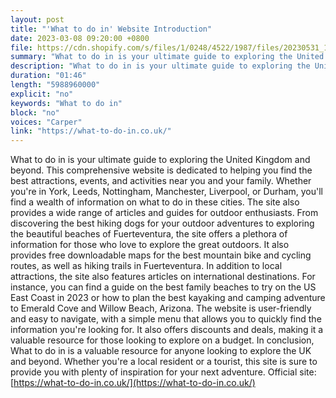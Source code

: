 ```yaml
---
layout: post
title: "'What to do in' Website Introduction"
date: 2023-03-08 09:20:00 +0800
file: https://cdn.shopify.com/s/files/1/0248/4522/1987/files/20230531_1.mp3?v=1685537855
summary: "What to do in is your ultimate guide to exploring the United Kingdom and beyond. This comprehensive website is dedicated to helping you find the best attractions, events, and activities near you and your family. Whether you're in York, Leeds, Nottingham, Manchester, Liverpool, or Durham, you'll find a wealth of information on what to do in these cities. The site also provides a wide range of articles and guides for outdoor enthusiasts. From discovering the best hiking dogs for your outdoor adventures to exploring the beautiful beaches of Fuerteventura, the site offers a plethora of information for those who love to explore the great outdoors. It also provides free downloadable maps for the best mountain bike and cycling routes, as well as hiking trails in Fuerteventura. In addition to local attractions, the site also features articles on international destinations. For instance, you can find a guide on the best family beaches to try on the US East Coast in 2023 or how to plan the best kayaking and camping adventure to Emerald Cove and Willow Beach, Arizona. The website is user-friendly and easy to navigate, with a simple menu that allows you to quickly find the information you're looking for. It also offers discounts and deals, making it a valuable resource for those looking to explore on a budget. In conclusion, What to do in is a valuable resource for anyone looking to explore the UK and beyond. Whether you're a local resident or a tourist, this site is sure to provide you with plenty of inspiration for your next adventure."
description: "What to do in is your ultimate guide to exploring the United Kingdom and beyond. This comprehensive website is dedicated to helping you find the best attractions, events, and activities near you and your family. Whether you're in York, Leeds, Nottingham, Manchester, Liverpool, or Durham, you'll find a wealth of information on what to do in these cities. The site also provides a wide range of articles and guides for outdoor enthusiasts. From discovering the best hiking dogs for your outdoor adventures to exploring the beautiful beaches of Fuerteventura, the site offers a plethora of information for those who love to explore the great outdoors. It also provides free downloadable maps for the best mountain bike and cycling routes, as well as hiking trails in Fuerteventura. In addition to local attractions, the site also features articles on international destinations. For instance, you can find a guide on the best family beaches to try on the US East Coast in 2023 or how to plan the best kayaking and camping adventure to Emerald Cove and Willow Beach, Arizona. The website is user-friendly and easy to navigate, with a simple menu that allows you to quickly find the information you're looking for. It also offers discounts and deals, making it a valuable resource for those looking to explore on a budget. In conclusion, What to do in is a valuable resource for anyone looking to explore the UK and beyond. Whether you're a local resident or a tourist, this site is sure to provide you with plenty of inspiration for your next adventure. Official site:<a href='https://what-to-do-in.co.uk/'>https://what-to-do-in.co.uk/</a> "
duration: "01:46"
length: "5988960000"
explicit: "no"
keywords: "What to do in"
block: "no"
voices: "Carper"
link: "https://what-to-do-in.co.uk/"
---
```


What to do in is your ultimate guide to exploring the United Kingdom and beyond. This comprehensive website is dedicated to helping you find the best attractions, events, and activities near you and your family. Whether you're in York, Leeds, Nottingham, Manchester, Liverpool, or Durham, you'll find a wealth of information on what to do in these cities. The site also provides a wide range of articles and guides for outdoor enthusiasts. From discovering the best hiking dogs for your outdoor adventures to exploring the beautiful beaches of Fuerteventura, the site offers a plethora of information for those who love to explore the great outdoors. It also provides free downloadable maps for the best mountain bike and cycling routes, as well as hiking trails in Fuerteventura. In addition to local attractions, the site also features articles on international destinations. For instance, you can find a guide on the best family beaches to try on the US East Coast in 2023 or how to plan the best kayaking and camping adventure to Emerald Cove and Willow Beach, Arizona. The website is user-friendly and easy to navigate, with a simple menu that allows you to quickly find the information you're looking for. It also offers discounts and deals, making it a valuable resource for those looking to explore on a budget. In conclusion, What to do in is a valuable resource for anyone looking to explore the UK and beyond. Whether you're a local resident or a tourist, this site is sure to provide you with plenty of inspiration for your next adventure. Official site:[https://what-to-do-in.co.uk/](https://what-to-do-in.co.uk/)
